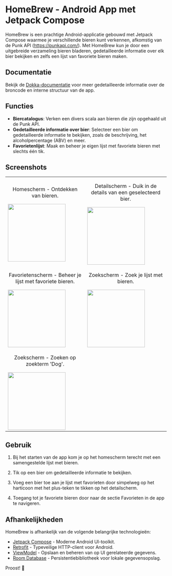 # HomeBrew - Android App met Jetpack Compose

HomeBrew is een prachtige Android-applicatie gebouwd met Jetpack Compose waarmee je verschillende bieren kunt verkennen, afkomstig van de Punk API (https://punkapi.com/). Met HomeBrew kun je door een uitgebreide verzameling bieren bladeren, gedetailleerde informatie over elk bier bekijken en zelfs een lijst van favoriete bieren maken.

## Documentatie
Bekijk de [Dokka-documentatie](https://brew-home.vercel.app/) voor meer gedetailleerde informatie over de broncode en interne structuur van de app.


## Functies

- **Biercatalogus**: Verken een divers scala aan bieren die zijn opgehaald uit de Punk API.
- **Gedetailleerde informatie over bier**: Selecteer een bier om gedetailleerde informatie te bekijken, zoals de beschrijving, het alcoholpercentage (ABV) en meer.
- **Favorietenlijst**: Maak en beheer je eigen lijst met favoriete bieren met slechts één tik.

## Screenshots
<table style="max-width: 600px; width: 100%; margin: 0 auto;">
   <tr>
      <td align="center">
         <div style="display: flex; flex-direction: column;">
            <p>Homescherm - Ontdekken van bieren.</p>
            <img src="https://github.com/Bataklik/BrewHome/assets/60544395/3e7989f3-3fc0-4b74-96f0-ab4cf1ca794e" width="180"/>
         </div>
      </td>
      <td align="center">
         <div style="display: flex; flex-direction: column;">
            <p>Detailscherm - Duik in de details van een geselecteerd bier.</p>
            <img src="https://github.com/Bataklik/BrewHome/assets/60544395/dafbf54e-42fa-4df4-922f-a7f9c73dded9" width="180"/>
         </div>
      </td>
   </tr>
   <tr>
      <td align="center">
         <div style="display: flex; flex-direction: column;">
            <p>Favorietenscherm - Beheer je lijst met favoriete bieren.</p>
            <img src="https://github.com/Bataklik/BrewHome/assets/60544395/74b1f01d-fc34-41c4-a0e4-2778808ab631" width="180"/>
         </div>
      </td>
      <td align="center">
         <div style="display: flex; flex-direction: column;">
         <p>Zoekscherm - Zoek je lijst met bieren.</p>
         <img src="https://github.com/Bataklik/BrewHome/assets/60544395/837f04d1-bf0f-4863-9792-1ec65d1d48cd" width="180"/>
      </td>
   </tr>
   <tr>
      <td align="center">
         <div style="display: flex; flex-direction: column;">
         <p>Zoekscherm - Zoeken op zoekterm 'Dog'.</p>
         <img src="https://github.com/Bataklik/BrewHome/assets/60544395/4f634cff-946b-4996-9f96-8a7b837505d5" width="180"/>
   </tr>
</table>


## Gebruik

1. Bij het starten van de app kom je op het homescherm terecht met een samengestelde lijst met bieren.

2. Tik op een bier om gedetailleerde informatie te bekijken.

3. Voeg een bier toe aan je lijst met favorieten door simpelweg op het harticoon met het plus-teken te tikken op het detailscherm.

4. Toegang tot je favoriete bieren door naar de sectie Favorieten in de app te navigeren.

## Afhankelijkheden

HomeBrew is afhankelijk van de volgende belangrijke technologieën:

- [Jetpack Compose](https://developer.android.com/jetpack/compose) - Moderne Android UI-toolkit.
- [Retrofit](https://square.github.io/retrofit/) - Typeveilige HTTP-client voor Android.
- [ViewModel](https://developer.android.com/topic/libraries/architecture/viewmodel) - Opslaan en beheren van op UI gerelateerde gegevens.
- [Room Database](https://developer.android.com/training/data-storage/room) - Persistentiebibliotheek voor lokale gegevensopslag.

Proost! 🍻

